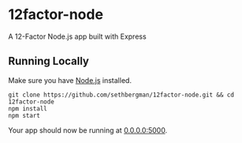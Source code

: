 # 12factor-node
A 12-Factor Node.js app built with Express

## Running Locally

Make sure you have [Node.js](http://nodejs.org/) installed.

```
git clone https://github.com/sethbergman/12factor-node.git && cd 12factor-node
npm install
npm start
```

Your app should now be running at [0.0.0.0:5000](http://0.0.0.0:5000/).
